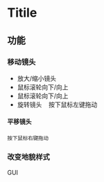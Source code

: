 # Titile
## 功能
### 移动镜头
* 放大/缩小镜头<br>
 * 鼠标滚轮向下/向上
  * 鼠标滚轮向下/向上
* 旋转镜头
    按下鼠标左键拖动
#### 平移镜头
    按下鼠标右键拖动
### 改变地貌样式

GUI
#
